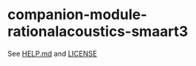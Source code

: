 # companion-module-rationalacoustics-smaart3

See [HELP.md](./companion/HELP.md) and [LICENSE](./LICENSE)